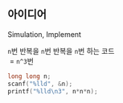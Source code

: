 ## 아이디어
Simulation, Implement

`n`번 반복을 `n`번 반복을 `n`번 하는 코드  
&nbsp;= `n^3`번
```c
long long n;
scanf("%lld", &n);
printf("%lld\n3", n*n*n);
```